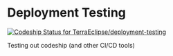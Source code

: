 # Deployment Testing

[ ![Codeship Status for TerraEclipse/deployment-testing](https://app.codeship.com/projects/807f6580-9fa9-0134-7dae-027848828b9f/status?branch=develop)](https://app.codeship.com/projects/189417)


Testing out codeship (and other CI/CD tools)

